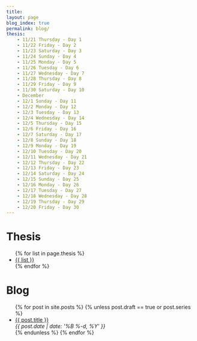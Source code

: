 ```yaml
---
title: 
layout: page
blog_index: true
permalink: blog/
thesis:
    - 11/21 Thursday - Day 1
    - 11/22 Friday - Day 2
    - 11/23 Saturday - Day 3
    - 11/24 Sunday - Day 4
    - 11/25 Monday - Day 5
    - 11/26 Tuesday - Day 6
    - 11/27 Wednesday - Day 7
    - 11/28 Thursday - Day 8
    - 11/29 Friday - Day 9
    - 11/30 Saturday - Day 10
    - December
    - 12/1 Sunday - Day 11
    - 12/2 Monday - Day 12
    - 12/3 Tuesday - Day 13
    - 12/4 Wednesday - Day 14
    - 12/5 Thursday - Day 15
    - 12/6 Friday - Day 16
    - 12/7 Saturday - Day 17
    - 12/8 Sunday - Day 18
    - 12/9 Monday - Day 19
    - 12/10 Tuesday - Day 20
    - 12/11 Wednesday - Day 21
    - 12/12 Thursday - Day 22
    - 12/13 Friday - Day 23
    - 12/14 Saturday - Day 24
    - 12/15 Sunday - Day 25
    - 12/16 Monday - Day 26
    - 12/17 Tuesday - Day 27
    - 12/18 Wednesday - Day 28
    - 12/19 Thursday - Day 29
    - 12/20 Friday - Day 30
---
```


# Thesis

<ul>
    {% for list in page.thesis %}
    <li class="post-item">
        <a class="post-title" href="{{ list }}"><span>{{ list }}</span></a>
    </li>
    {% endfor %}
</ul>

# Blog

<ul>
    {% for post in site.posts %}
    {% unless post.draft == true or post.series %}
    <li class="post-item">
        <a class="post-title" href="{{ post.url }}"><span>{{ post.title }}</span></a>
        <div class="post-date"><i>{{ post.date | date: '%B %-d, %Y' }}</i></div>
    </li>
    {% endunless %}
    {% endfor %}
</ul>

